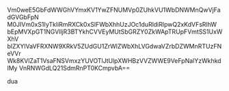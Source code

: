 Vm0weE5GbFdWWGhVYmxKV1YwZFNUMVp0ZUhkVU1WbDNWMnQwVjFadGVGbFpN
M0JIVm0xS1IyTkliRmRXCk0xSlFWbXhhUzJOc1duRldiRlpwQ2xKdVFsRlhW
bEpMVXpGT1NGVlljR3BTYkhCVVEyMUtSbGRZY0ZkWApTRUpFVmtSS1UxWXhV
blZXYlVaVFRXNW9XRkV5ZUdGU1ZrWlZWbXhLVGdwaVZrbDZWMnRTUzFNeVVr
Wk8KVlZaT1VsaFNSVmxzYUVOTlJtUlpXWHBzVVZWWE9VeFpNalYzWkhkdlMy
VnRNWGdLQ21SdmRnPT0KCmpvbA==

dua